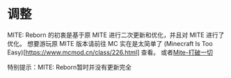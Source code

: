 # 调整
MITE: Reborn 的初衷是基于原 MITE 进行二次更新和优化，并且对 MITE 进行了优化。
想要游玩原 MITE 版本请前往 MC 实在是太简单了 (Minecraft Is Too Easy)[https://www.mcmod.cn/class/226.html] 查看。
或者[Mite-打破一切](https://www.mcmod.cn/class/3751.html)

特别提示：MITE: Reborn暂时并没有更新完全
